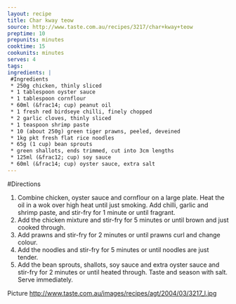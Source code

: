 ```yaml
---
layout: recipe
title: Char kway teow
source: http://www.taste.com.au/recipes/3217/char+kway+teow
preptime: 10
prepunits: minutes
cooktime: 15
cookunits: minutes
serves: 4
tags: 
ingredients: |
 #Ingredients
 * 250g chicken, thinly sliced
 * 1 tablespoon oyster sauce
 * 1 tablespoon cornflour
 * 60ml (&frac14; cup) peanut oil
 * 1 fresh red birdseye chilli, finely chopped
 * 2 garlic cloves, thinly sliced
 * 1 teaspoon shrimp paste
 * 10 (about 250g) green tiger prawns, peeled, deveined
 * 1kg pkt fresh flat rice noodles
 * 65g (1 cup) bean sprouts
 * green shallots, ends trimmed, cut into 3cm lengths
 * 125ml (&frac12; cup) soy sauce
 * 60ml (&frac14; cup) oyster sauce, extra salt
---
```

#Directions
1. Combine chicken, oyster sauce and cornflour on a large plate. Heat the oil in a wok over high heat until just smoking. Add chilli, garlic and shrimp paste, and stir-fry for 1 minute or until fragrant. 
2. Add the chicken mixture and stir-fry for 5 minutes or until brown and just cooked through. 
3. Add prawns and stir-fry for 2 minutes or until prawns curl and change colour.
4. Add the noodles and stir-fry for 5 minutes or until noodles are just tender. 
5. Add the bean sprouts, shallots, soy sauce and extra oyster sauce and stir-fry for 2 minutes or until heated through. Taste and season with salt. Serve immediately. 

Picture
http://www.taste.com.au/images/recipes/agt/2004/03/3217_l.jpg